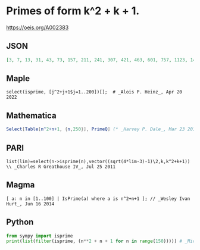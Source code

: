 # Primes of form k^2 \+ k \+ 1\.
https://oeis.org/A002383
## JSON
```JSON
[3, 7, 13, 31, 43, 73, 157, 211, 241, 307, 421, 463, 601, 757, 1123, 1483, 1723, 2551, 2971, 3307, 3541, 3907, 4423, 4831, 5113, 5701, 6007, 6163, 6481, 8011, 8191, 9901, 10303, 11131, 12211, 12433, 13807, 14281, 17293, 19183, 20023, 20593, 21757, 22651, 23563]
```
## Maple
```Maple
select(isprime, [j^2+j+1$j=1..200])[];  # _Alois P. Heinz_, Apr 20 2022
```
## Mathematica
```Mathematica
Select[Table[n^2+n+1, {n,250}], PrimeQ] (* _Harvey P. Dale_, Mar 23 2012 *)
```
## PARI
```PARI
list(lim)=select(n->isprime(n),vector((sqrt(4*lim-3)-1)\2,k,k^2+k+1)) \\ _Charles R Greathouse IV_, Jul 25 2011
```
## Magma
```Magma
[ a: n in [1..100] | IsPrime(a) where a is n^2+n+1 ]; // _Wesley Ivan Hurt_, Jun 16 2014
```
## Python
```Python
from sympy import isprime
print(list(filter(isprime, (n**2 + n + 1 for n in range(150))))) # _Michael S. Branicky_, Apr 20 2022
```
